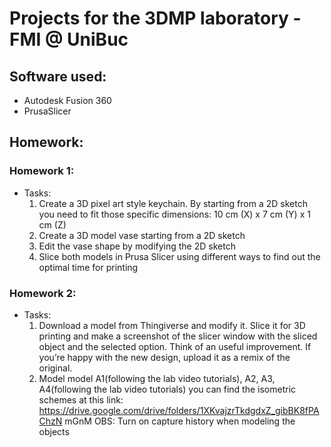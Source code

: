 # Projects for the 3DMP laboratory - FMI @ UniBuc

## Software used:

- Autodesk Fusion 360
- PrusaSlicer

## Homework:

### Homework 1:
  - Tasks:
    1. Create a 3D pixel art style keychain. By starting from a 2D sketch you need to fit those specific dimensions: 10 cm (X) x 7 cm (Y) x  1 cm (Z) 
    2. Create a 3D model vase starting from a 2D sketch  
    3. Edit the vase shape by modifying the 2D sketch 
    4. Slice both models in Prusa Slicer using different ways to find out the optimal time for printing 
  
### Homework 2:
  - Tasks:
    1. Download a model from Thingiverse and modify it. Slice it for 3D printing
and make a screenshot of the slicer window with the sliced object and the
selected option. Think of an useful improvement. If you’re happy with the
new design, upload it as a remix of the original.
    2. Model model A1(following the lab video tutorials), A2, A3, A4(following the
lab video tutorials) you can find the isometric schemes at this link:
https://drive.google.com/drive/folders/1XKvajzrTkdgdxZ_gibBK8fPAChzN
mGnM
    OBS: Turn on capture history when modeling the objects
